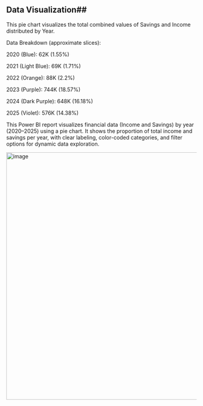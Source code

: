 ## Data Visualization##

This pie chart visualizes the total combined values of Savings and Income distributed by Year.

Data Breakdown (approximate slices):

2020 (Blue): 62K (1.55%)

2021 (Light Blue): 69K (1.71%)

2022 (Orange): 88K (2.2%)

2023 (Purple): 744K (18.57%)

2024 (Dark Purple): 648K (16.18%)

2025 (Violet): 576K (14.38%)

This Power BI report visualizes financial data (Income and Savings) by year (2020–2025) using a pie chart. It shows the proportion of total income and savings per year, with clear labeling, color-coded categories, and filter options for dynamic data exploration.
 
<img width="1165" height="655" alt="image" src="https://github.com/user-attachments/assets/680f080e-d011-4f46-9137-30f0c7f50df3" />

